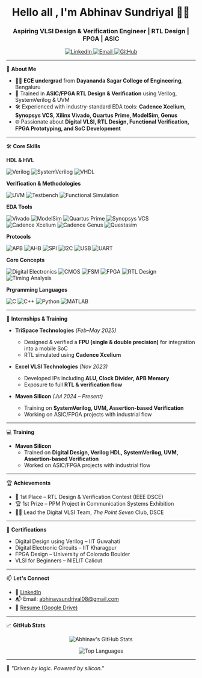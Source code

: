 <h1 align="center">Hello all , I'm Abhinav Sundriyal 👨‍💻</h1>
<h3 align="center">Aspiring VLSI Design & Verification Engineer | RTL Design | FPGA | ASIC </h3>

<p align="center">
  <a href="https://www.linkedin.com/in/abhinav863/" target="_blank">
    <img alt="LinkedIn" src="https://img.shields.io/badge/LinkedIn-abhinav863-blue?logo=linkedin">
  </a>
  <a href="mailto:abhinavsundriyal08@gmail.com">
    <img alt="Email" src="https://img.shields.io/badge/Email-abhinavsundriyal08%40gmail.com-red?logo=gmail">
  </a>
  <a href="https://github.com/Abhinav-863" target="_blank">
    <img alt="GitHub" src="https://img.shields.io/badge/GitHub-Abhinav--863-black?logo=github">
  </a>
</p>

---

🎯 **About Me**
- 🧑‍🎓 **ECE undergrad** from **Dayananda Sagar College of Engineering**, Bengaluru  
- 🔧 Trained in **ASIC/FPGA RTL Design & Verification** using Verilog, SystemVerilog & UVM  
- 🛠️ Experienced with industry-standard EDA tools: **Cadence Xcelium, Synopsys VCS, Xilinx Vivado, Quartus Prime, ModelSim, Genus**  
- 🌐 Passionate about **Digital VLSI, RTL Design, Functional Verification, FPGA Prototyping, and SoC Development**  

---

🛠️ **Core Skills**

**HDL & HVL**  
<p align="left">
  <img src="https://img.shields.io/badge/Verilog-Blue?logo=verilog&logoColor=white" alt="Verilog" />
  <img src="https://img.shields.io/badge/SystemVerilog-Orange?logo=systemverilog&logoColor=white" alt="SystemVerilog" />
  <img src="https://img.shields.io/badge/VHDL-Green?logo=vhdl&logoColor=white" alt="VHDL" />
</p>

**Verification & Methodologies**  
<p align="left">
  <img src="https://img.shields.io/badge/UVM-02569B?logo=uvm&logoColor=white" alt="UVM" />
  <img src="https://img.shields.io/badge/Testbench-Development-blue" alt="Testbench" />
  <img src="https://img.shields.io/badge/Functional-Simulation-lightgrey" alt="Functional Simulation" />
</p>

**EDA Tools**  
<p align="left">
  <img src="https://img.shields.io/badge/Vivado-F96C00?logo=xilinx&logoColor=white" alt="Vivado" />
  <img src="https://img.shields.io/badge/ModelSim-007ACC?logo=modelsim&logoColor=white" alt="ModelSim" />
  <img src="https://img.shields.io/badge/Quartus-Prime-blue" alt="Quartus Prime" />
  <img src="https://img.shields.io/badge/Synopsys-VCS-purple" alt="Synopsys VCS" />
  <img src="https://img.shields.io/badge/Cadence-Xcelium-red" alt="Cadence Xcelium" />
  <img src="https://img.shields.io/badge/Cadence-Genus-red" alt="Cadence Genus" />
  <img src="https://img.shields.io/badge/Questasim-green" alt="Questasim" />
</p>

**Protocols**  
<p align="left">
  <img src="https://img.shields.io/badge/APB-yellow" alt="APB" />
  <img src="https://img.shields.io/badge/AHB-blue" alt="AHB" />
  <img src="https://img.shields.io/badge/SPI-black" alt="SPI" />
  <img src="https://img.shields.io/badge/I2C-003399" alt="I2C" />
  <img src="https://img.shields.io/badge/USB-005FCC" alt="USB" />
  <img src="https://img.shields.io/badge/UART-8B0000" alt="UART" />
</p>

**Core Concepts**  
<p align="left">
  <img src="https://img.shields.io/badge/Digital-Electronics-brightgreen" alt="Digital Electronics" />
  <img src="https://img.shields.io/badge/CMOS-Fundamentals-blueviolet" alt="CMOS" />
  <img src="https://img.shields.io/badge/FSM-Design-lightgrey" alt="FSM" />
  <img src="https://img.shields.io/badge/FPGA-Design-red" alt="FPGA" />
  <img src="https://img.shields.io/badge/RTL-Design-orange" alt="RTL Design" />
  <img src="https://img.shields.io/badge/Timing-Analysis-ff69b4" alt="Timing Analysis" />
</p>

**Prgramming Languages**  
<p align="left">
  <img src="https://img.shields.io/badge/C-00599C?logo=c&logoColor=white" alt="C" />
  <img src="https://img.shields.io/badge/C++-00599C?logo=cplusplus&logoColor=white" alt="C++" />
  <img src="https://img.shields.io/badge/Python-3670A0?logo=python&logoColor=white" alt="Python" />
  <img src="https://img.shields.io/badge/MATLAB-0076A8?logo=mathworks&logoColor=white" alt="MATLAB" />
</p>

---

🏢 **Internships & Training**
- **TriSpace Technologies** *(Feb–May 2025)*  
  - Designed & verified a **FPU (single & double precision)** for integration into a mobile SoC  
  - RTL simulated using **Cadence Xcelium**

- **Excel VLSI Technologies** *(Nov 2023)*  
  - Developed IPs including **ALU, Clock Divider, APB Memory**  
  - Exposure to full **RTL & verification flow**

- **Maven Silicon** *(Jul 2024 – Present)*  
  - Training on **SystemVerilog, UVM, Assertion-based Verification**  
  - Working on ASIC/FPGA projects with industrial flow

---

💻 **Training**
- **Maven Silicon** 
  - Trained on **Digital Design, Verilog HDL, SystemVerilog, UVM, Assertion-based Verification**  
  - Worked on ASIC/FPGA projects with industrial flow
---

🏆 **Achievements**
- 🥇 1st Place – RTL Design & Verification Contest (IEEE DSCE)  
- 🏆 1st Prize – PPM Project in Communication Systems Exhibition  
- 👨‍💼 Lead the Digital VLSI Team, *The Point Seven* Club, DSCE

---

📜 **Certifications**
- Digital Design using Verilog – IIT Guwahati  
- Digital Electronic Circuits – IIT Kharagpur  
- FPGA Design – University of Colorado Boulder  
- VLSI for Beginners – NIELIT Calicut

---

📫 **Let's Connect**
- 💼 [LinkedIn](https://www.linkedin.com/in/abhinav863/)
- 📬 Email: abhinavsundriyal08@gmail.com  
- 📂 [Resume (Google Drive)](https://drive.google.com/file/d/1EZEWBXkHi8M67JHcbjlRnm2hglm45zAU/view?usp=sharing)

---

📈 **GitHub Stats**

<p align="center">
  <img src="https://github-readme-stats.vercel.app/api?username=Abhinav-863&show_icons=true&theme=default&count_private=true" alt="Abhinav's GitHub Stats" />
</p>

<p align="center">
  <img src="https://github-readme-stats.vercel.app/api/top-langs/?username=Abhinav-863&layout=compact&theme=default" alt="Top Languages" />
</p>

---

🚀 *"Driven by logic. Powered by silicon."*
